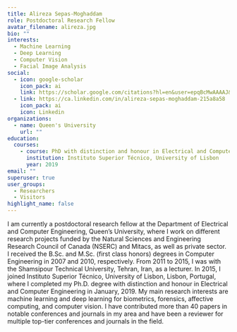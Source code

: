```yaml
---
title: Alireza Sepas-Moghaddam
role: Postdoctoral Research Fellow
avatar_filename: alireza.jpg
bio: ""
interests:
  - Machine Learning
  - Deep Learning
  - Computer Vision
  - Facial Image Analysis
social:
  - icon: google-scholar
    icon_pack: ai
    link: https://scholar.google.com/citations?hl=en&user=epqBcMwAAAAJ&view_op=list_works&sortby=pubdate
  - link: https://ca.linkedin.com/in/alireza-sepas-moghaddam-215a8a58
    icon_pack: ai
    icon: Linkedin
organizations:
  - name: Queen's University
    url: ""
education:
  courses:
    - course: PhD with distinction and honour in Electrical and Computer Engineering
      institution: Instituto Superior Técnico, University of Lisbon
      year: 2019
email: ""
superuser: true
user_groups:
  - Researchers
  - Visitors
highlight_name: false
---
```

I am currently a postdoctoral research fellow at the Department of Electrical and Computer Engineering, Queen’s University, where I work on different research projects funded by the Natural Sciences and Engineering Research Council of Canada (NSERC) and Mitacs, as well as private sector. I received the B.Sc. and M.Sc. (first class honors) degrees in Computer Engineering in 2007 and 2010, respectively. From 2011 to 2015, I was with the Shamsipour Technical University, Tehran, Iran, as a lecturer. In 2015, I joined Instituto Superior Técnico, University of Lisbon, Lisbon, Portugal, where I completed my Ph.D. degree with distinction and honour in Electrical and Computer Engineering in January, 2019. My main research interests are machine learning and deep learning for biometrics, forensics, affective computing, and computer vision. I have contributed more than 40 papers in notable conferences and journals in my area and have been a reviewer for multiple top-tier conferences and journals in the field.